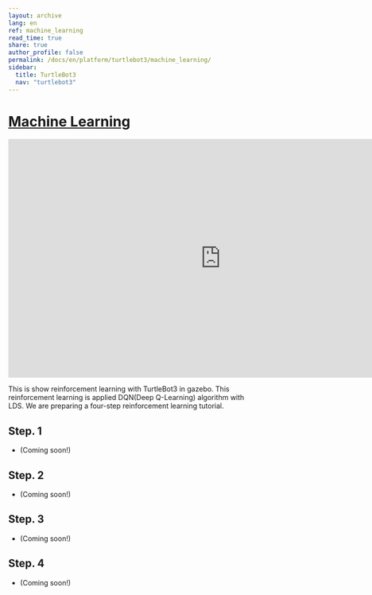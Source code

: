 ```yaml
---
layout: archive
lang: en
ref: machine_learning
read_time: true
share: true
author_profile: false
permalink: /docs/en/platform/turtlebot3/machine_learning/
sidebar:
  title: TurtleBot3
  nav: "turtlebot3"
---
```


<div style="counter-reset: h1 13"></div>

# [Machine Learning](#machine-learning)

<iframe width="854" height="480" src="https://www.youtube.com/embed/WADmP0wzLxs" frameborder="0" allow="autoplay; encrypted-media" allowfullscreen></iframe>

This is show reinforcement learning with TurtleBot3 in gazebo.
This reinforcement learning is applied DQN(Deep Q-Learning) algorithm with LDS.
We are preparing a four-step reinforcement learning tutorial.

## Step. 1
- (Coming soon!)

## Step. 2
- (Coming soon!)

## Step. 3
- (Coming soon!)

## Step. 4
- (Coming soon!)
